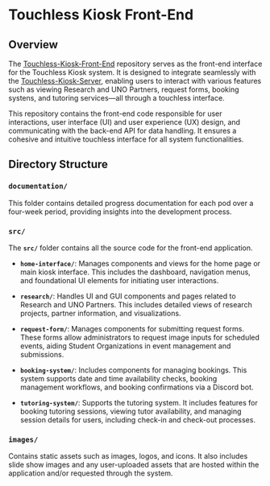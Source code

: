 # Touchless Kiosk Front-End
## Overview
The [Touchless-Kiosk-Front-End](https://github.com/4210-Capstones/touchless-kiosk-front-end) repository serves as the front-end interface for the Touchless Kiosk system. It is designed to integrate seamlessly with the [Touchless-Kiosk-Server](https://github.com/4210-Capstones/touchless-kiosk-server), enabling users to interact with various features such as viewing Research and UNO Partners, request forms, booking systens, and tutoring services—all through a touchless interface. 

This repository contains the front-end code responsible for user interactions, user interface (UI) and user experience (UX) design, and communicating with the back-end API for data handling. It ensures a cohesive and intuitive touchless interface for all system functionalities.

## Directory Structure
### `documentation/`
This folder contains detailed progress documentation for each pod over a four-week period, providing insights into the development process.

### `src/`
The **`src/`** folder contains all the source code for the front-end application. 
  
- **`home-interface/`**: Manages components and views for the home page or main kiosk interface. This includes the dashboard, navigation menus, and foundational UI elements for initiating user interactions.
  
- **`research/`**: Handles UI and GUI components and pages related to Research and UNO Partners. This includes detailed views of research projects, partner information, and visualizations.
  
- **`request-form/`**: Manages components for submitting request forms. These forms allow administrators to request image inputs for scheduled events, aiding Student Organizations in event management and submissions.
  
- **`booking-system/`**: Includes components for managing bookings. This system supports date and time availability checks, booking management workflows, and booking confirmations via a Discord bot.
  
- **`tutoring-system/`**: Supports the tutoring system. It includes features for booking tutoring sessions, viewing tutor availability, and managing session details for users, including check-in and check-out processes.

### `images/`
Contains static assets such as images, logos, and icons. It also includes slide show images and any user-uploaded assets that are hosted within the application and/or requested through the system.
